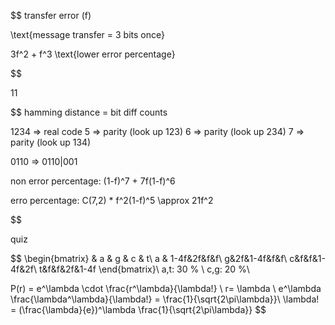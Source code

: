 $$
transfer error (f)

\text{message transfer = 3 bits once}

3f^2 + f^3
\text{lower error percentage}

$$

11

$$
hamming distance = bit diff counts

1234 => real code
5 => parity (look up 123)
6 => parity (look up 234)
7 => parity (look up 134)

0110 => 0110|001

non error percentage: (1-f)^7 + 7f(1-f)^6

erro percentage: C(7,2) * f^2(1-f)^5 \approx 21f^2

$$

quiz

$$
\begin{bmatrix}
 & a & g & c & t\\
a & 1-4f&2f&f&f\\
g&2f&1-4f&f&f\\
c&f&f&1-4f&2f\\
t&f&f&2f&1-4f
\end{bmatrix}\\
a,t: 30 \%
\\
c,g: 20 \%\\


P(r) = e^\lambda \cdot \frac{r^\lambda}{\lambda!} \\
r= \lambda \\
e^\lambda \frac{\lambda^\lambda}{\lambda!} = \frac{1}{\sqrt{2\pi\lambda}}\\
\lambda! = (\frac{\lambda}{e})^\lambda \frac{1}{\sqrt{2\pi\lambda}}
$$